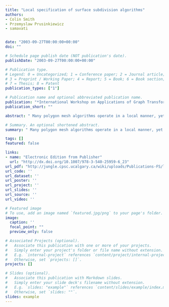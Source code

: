 ```yaml
---
title: "Local specification of surface subdivision algorithms"
authors:
- Colin Smith
- Przemyslaw Prusinkiewicz
- samavati


date: "2003-09-27T00:00:00+00:00"
doi: ""

# Schedule page publish date (NOT publication's date).
publishDate: "2003-09-27T00:00:00+00:00"

# Publication type.
# Legend: 0 = Uncategorized; 1 = Conference paper; 2 = Journal article;
# 3 = Preprint / Working Paper; 4 = Report; 5 = Book; 6 = Book section;
# 7 = Thesis; 8 = Patent
publication_types: ["1"]

# Publication name and optional abbreviated publication name.
publication: "*International Workshop on Applications of Graph Transformations with Industrial Relevance (Springer, Berlin, Heidelberg)*"
publication_short: ""

abstract: " Many polygon mesh algorithms operate in a local manner, yet are formally specified using global indexing schemes. This obscures the essence of these algorithms and makes their specification unnecessarily complex, especially if the mesh topology is modified dynamically. We address these problems by defining a set of local operations on polygon meshes represented by graph rotation systems. We also introduce the vv programming language, which makes it possible to express these operations in a machine-readable form. The usefulness of the vv language is illustrated by the application examples, in which we concentrate on subdivision algorithms for the geometric modeling of surfaces. The algorithms are specified as short, intuitive vv programs, directly executable by the corresponding modeling software."

# Summary. An optional shortened abstract.
summary: " Many polygon mesh algorithms operate in a local manner, yet are formally specified using global indexing schemes. This obscures the essence of these algorithms and makes their specification unnecessarily complex, especially if the mesh topology is modified dynamically. We address these problems by defining a set of local operations on polygon meshes represented by graph rotation systems. We also introduce the vv programming language, which makes it possible to express these operations in a mach..."

tags: []
featured: false

links:
- name: "Electronic Edition from Publisher"
  url: "http://dx.doi.org/10.1007/978-3-540-25959-6_23"
url_pdf: "http://jungle.cpsc.ucalgary.ca/wiki/uploads/Publications-FS/local-spec-agtive2003-smith.pdf"
url_code: ''
url_dataset: ''
url_poster: ''
url_project: ''
url_slides: ''
url_source: ''
url_video: ''

# Featured image
# To use, add an image named `featured.jpg/png` to your page's folder. 
image:
  caption: ''
  focal_point: ""
  preview_only: false

# Associated Projects (optional).
#   Associate this publication with one or more of your projects.
#   Simply enter your project's folder or file name without extension.
#   E.g. `internal-project` references `content/project/internal-project/index.md`.
#   Otherwise, set `projects: []`.
projects: []

# Slides (optional).
#   Associate this publication with Markdown slides.
#   Simply enter your slide deck's filename without extension.
#   E.g. `slides: "example"` references `content/slides/example/index.md`.
#   Otherwise, set `slides: ""`.
slides: example
---
```

